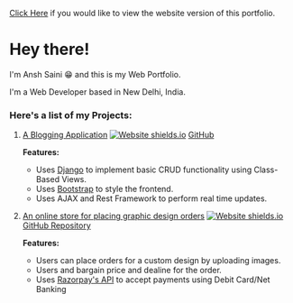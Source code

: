 [Click Here](https://ansh-saini.github.io/) if you would like to view the website version of this portfolio.

# Hey there!

I'm Ansh Saini :grin: and this is my Web Portfolio.

I'm a Web Developer based in New Delhi, India.

### Here's a list of my Projects:

1. [A Blogging Application](https://ansh-blog.herokuapp.com/) [![Website shields.io](https://img.shields.io/website-up-down-green-red/http/shields.io.svg)](http://shields.io/)
   [GitHub](https://github.com/ansh-saini/Blog/)
  
   **Features:**
  
   * Uses [Django](https://www.djangoproject.com/) to implement basic CRUD functionality using Class-Based Views.
   * Uses [Bootstrap](https://getbootstrap.com/) to style the frontend.
   * Uses AJAX and Rest Framework to perform real time updates. 
  
2. [An online store for placing graphic design orders](https://ash-website.herokuapp.com/) [![Website shields.io](https://img.shields.io/website-up-down-green-red/http/shields.io.svg)](http://shields.io/)
   [GitHub Repository](https://github.com/ansh-saini/GraphicDesignShop/)
  
    **Features:**
  
   * Users can place orders for a custom design by uploading images.
   * Users and bargain price and dealine for the order.
   * Uses [Razorpay's API](https://razorpay.com/) to accept payments using Debit Card/Net Banking
